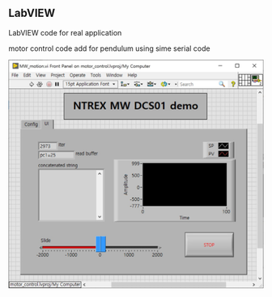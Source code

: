 ## LabVIEW
LabVIEW code for real application

motor control code add for pendulum using sime serial code

![MW_DCS01](./image/MW_DCS01.jpg )

